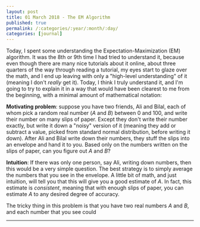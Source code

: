 ```yaml
---
layout: post
title: 01 March 2018 - The EM Algorithm
published: true
permalink: /:categories/:year/:month/:day/
categories: [journal]
---
```


Today, I spent some understanding the Expectation-Maximization (EM) algorithm. It was the 8th or 9th time I had tried to understand it, because even though there are many nice tutorials about it online, about three quarters of the way through reading a tutorial, my eyes start to glaze over the math, and I end up leaving with only a "high-level understanding" of it (meaning I don't _really_ get it). Today, I think I truly understand it, and I'm going to try to explain it in a way that would have been clearest to me from the beginning, with a minimal amount of mathematical notation:

**Motivating problem**: suppose you have two friends, Ali and Bilal, each of whom pick a random real number ($A$ and $B$) between 0 and 100, and write their number on many slips of paper. Except they don't write their number exactly, but write it down a "noisy" version of it (meaning they add or subtract a value, picked from standard normal distribution, before writing it down). After Ali and Bilal write down their numbers, they stuff the slips into an envelope and hand it to you. Based only on the numbers written on the slips of paper, can you figure out $A$ and $B$?

**Intuition**: If there was only one person, say Ali, writing down numbers, then this would be a very simple question. The best strategy is to simply average the numbers that you see in the envelope. A little bit of math, and just intuition, will tell you that this will give you a good estimate of $A$. In fact, this estimate is _consistent_, meaning that with enough slips of paper, you can estimate $A$ to any desired degree of accuracy. 

The tricky thing in this problem is that you have two real numbers $A$ and $B$, and each number that you see could 

** **  